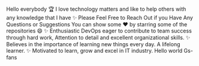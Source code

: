 Hello everybody 
🏆 I love technology matters and like to help others with any knowledge that I have
✨ Please Feel Free to Reach Out if you Have Any Questions or Suggestions
You can show some ❤  by starring some of the repositories 😄
✨ Enthusiastic DevOps eager to contribute to team success through hard work,
Attention to detail and excellent organizational skills.
✨ Believes in the importance of learning new things every day.
A lifelong learner.
✨ Motivated to learn, grow and excel in IT industry.
Hello world Gs-fans
